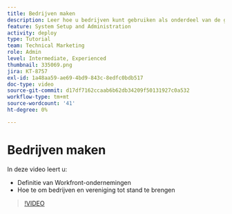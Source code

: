 ```yaml
---
title: Bedrijven maken
description: Leer hoe u bedrijven kunt gebruiken als onderdeel van de gebruikersorganisatie en de structuur voor objectmachtigingen. Creëer vervolgens bedrijven voor uw organisatie.
feature: System Setup and Administration
activity: deploy
type: Tutorial
team: Technical Marketing
role: Admin
level: Intermediate, Experienced
thumbnail: 335069.png
jira: KT-8757
exl-id: 1a48aa59-ae69-4bd9-843c-8edfc0bdb517
doc-type: video
source-git-commit: d17df7162ccaab6b62db34209f50131927c0a532
workflow-type: tm+mt
source-wordcount: '41'
ht-degree: 0%

---
```


# Bedrijven maken

In deze video leert u:

* Definitie van Workfront-ondernemingen
* Hoe te om bedrijven en vereniging tot stand te brengen

>[!VIDEO](https://video.tv.adobe.com/v/3432856/?quality=12&learn=on&enablevpops&captions=dut)
